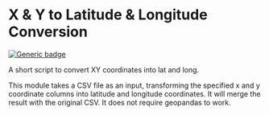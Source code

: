 # X & Y to Latitude & Longitude Conversion
[![Generic badge](https://img.shields.io/badge/<SUBJECT>-<STATUS>-<COLOR>.svg)](https://shields.io/)

A short script to convert XY coordinates into lat and long.

This module takes a CSV file as an input, transforming the specified x
and y coordinate columns into latitude and longitude coordinates. It
will merge the result with the original CSV. It does not require
geopandas to work.
